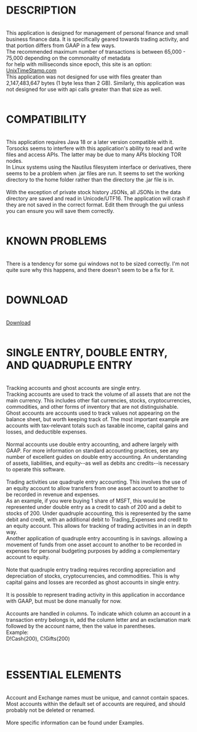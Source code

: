 <h1>DESCRIPTION</h1><br>
This application is designed for management of personal finance and small business finance data.  It is specifically geared towards trading activity, and that portion differs from GAAP in a few ways.<br>
The recommended maximum number of transactions is between 65,000 - 75,000 depending on the commonality of metadata<br>
for help with milliseconds since epoch, this site is an option: <a href="https://www.unixtimestamp.com/">UnixTimeStamp.com</a>
<br>
This application was not designed for use with files greater than 2,147,483,647 bytes (1 byte less than 2 GB).  Similarly, this application was not designed for use with api calls greater than that size as well.<br>
<br>
<h1>COMPATIBILITY</h1><br>
This application requires Java 18 or a later version compatible with it.<br>
Torsocks seems to interfere with this application's ability to read and write files and access APIs.  The latter may be due to many APIs blocking TOR nodes.<br>
In Linux systems using the Nautilus filesystem interface or derivatives, there seems to be a problem when .jar files are run.  It seems to set the working directory to the home folder rather than the directory the .jar file is in.<br>
<br>
With the exception of private stock history JSONs, all JSONs in the data directory are saved and read in Unicode/UTF16.  The application will crash if they are not saved in the correct format.  Edit them through the gui unless you can ensure you will save them correctly.<br>
<br>
<h1>KNOWN PROBLEMS</h1><br>
There is a tendency for some gui windows not to be sized correctly.  I'm not quite sure why this happens, and there doesn't seem to be a fix for it.<br>
<br>
<h1>DOWNLOAD</h1><br>
<a href="https://github.com/DonnyMatchen/DendroFinance/releases">Download</a><br>
<br>
<h1>SINGLE ENTRY, DOUBLE ENTRY, AND QUADRUPLE ENTRY</h1><br>
Tracking accounts and ghost accounts are single entry.<br>
Tracking accounts are used to track the volume of all assets that are not the main currency.  This includes other fiat currencies, stocks, cryptocurrencies, commodities, and other forms of inventory that are not distinguishable.<br>
Ghost accounts are accounts used to track values not appearing on the balance sheet, but worth keeping track of.  The most important example are accounts with tax-relevant totals such as taxable income, capital gains and losses, and deductible expenses.<br>
<br>
Normal accounts use double entry accounting, and adhere largely with GAAP.  For more information on standard accounting practices, see any number of excellent guides on double entry accounting.  An understanding of assets, liabilities, and equity--as well as debits anc credits--is necessary to operate this software.<br><br>
Trading activities use quadruple entry accounting.  This involves the use of an equity account to allow transfers from one asset account to another to be recorded in revenue and expenses.<br>
As an example, if you were buying 1 share of MSFT, this would be represented under double entry as a credit to cash of 200 and a debit to stocks of 200.  Under quadruple accounting, this is represented by the same debit and credit, with an additional debit to Trading_Expenses and credit to an equity account.  This allows for tracking of trading activities in an in depth way.<br>
Another application of quadruple entry accounting is in savings. allowing a movement of funds from one asset account to another to be recorded in expenses for personal budgeting purposes by adding a complementary account to equity.<br>
<br>
Note that quadruple entry trading requires recording appreciation and depreciation of stocks, cryptocurrencies, and commodities.  This is why capital gains and losses are recorded as ghost accounts in single entry.<br>
<br>
It is possible to represent trading activity in this application in accordance with GAAP, but must be done manually for now.<br>
<br>
Accounts are handled in columns.  To indicate which column an account in a transaction entry belongs in, add the column letter and an exclamation mark followed by the account name, then the value in parentheses.<br>
Example:<br>
D!Cash(200), C!Gifts(200)<br>
<br>
<br>
<h1>ESSENTIAL ELEMENTS</h1><br>
Account and Exchange names must be unique, and cannot contain spaces.<br>
Most accounts within the default set of accounts are required, and should probably not be deleted or renamed.<br>
<br>
More specific information can be found under Examples.